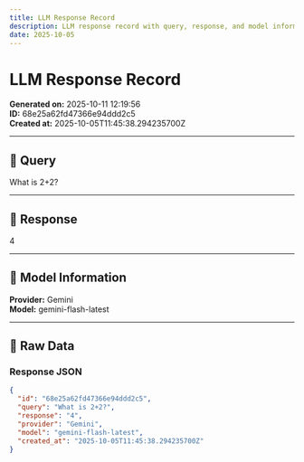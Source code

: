 ```yaml
---
title: LLM Response Record
description: LLM response record with query, response, and model information
date: 2025-10-05
---
```


# LLM Response Record

**Generated on:** 2025-10-11 12:19:56  
**ID:** 68e25a62fd47366e94ddd2c5  
**Created at:** 2025-10-05T11:45:38.294235700Z

---

## 🤖 Query

What is 2+2?

---

## 💬 Response

4

---

## 🔧 Model Information

**Provider:** Gemini  
**Model:** gemini-flash-latest

---

## 📄 Raw Data

### Response JSON
```json
{
  "id": "68e25a62fd47366e94ddd2c5",
  "query": "What is 2+2?",
  "response": "4",
  "provider": "Gemini",
  "model": "gemini-flash-latest",
  "created_at": "2025-10-05T11:45:38.294235700Z"
}
```